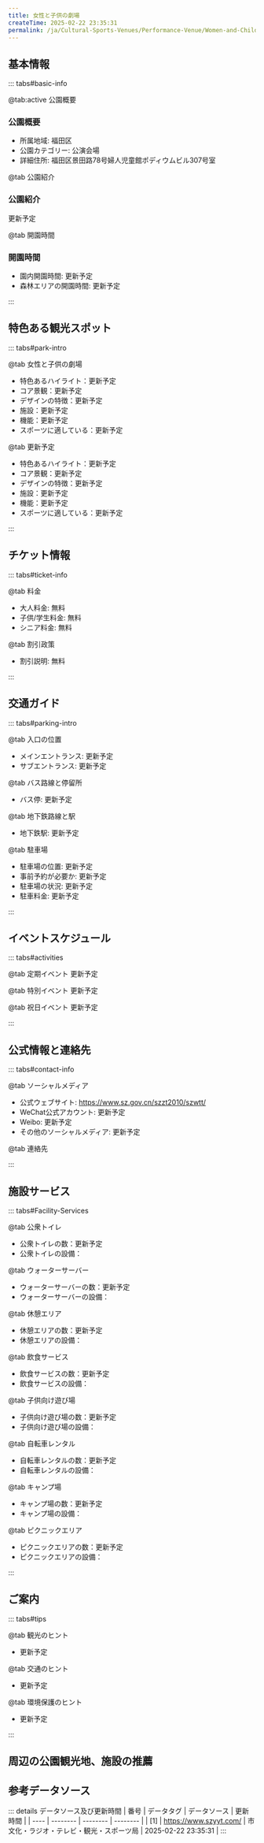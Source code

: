 ```yaml
---
title: 女性と子供の劇場
createTime: 2025-02-22 23:35:31
permalink: /ja/Cultural-Sports-Venues/Performance-Venue/Women-and-Children's-Theater/
---
```



<script setup>
import ImageSwiper from '/.vuepress/theme/components/ImageSwiper.vue'
// 轮播图数据
const swiperItems = [
    {
                link: 'https://www.szyyt.com/vancheerfile/images/2024/12/20241206143332910.jpg',
                title: '女性と子供の劇場',
                description: '更新予定...',
                author: '市文化・ラジオ・テレビ・観光・スポーツ局',
                date: '2025/02/23'
                },
  {
                link: 'https://www.szyyt.com/vancheerfile/images/2024/12/20241206143332910.jpg',
                title: '女性と子供の劇場',
                description: '更新予定...',
                author: '市文化・ラジオ・テレビ・観光・スポーツ局',
                date: '2025/02/23'
                }
]
// 配置项
const swiperConfig = {
  height: 500,
  showInfo: true
}
</script>
<!-- 轮播图组件 -->
<ImageSwiper :items="swiperItems" :config="swiperConfig" />



## 基本情報

::: tabs#basic-info

@tab:active 公園概要
### 公園概要
- 所属地域: 福田区
- 公園カテゴリー: 公演会場
- 詳細住所: 福田区景田路78号婦人児童館ポディウムビル307号室

@tab 公園紹介
### 公園紹介
更新予定

@tab 開園時間
### 開園時間
- 園内開園時間: 更新予定
- 森林エリアの開園時間: 更新予定

:::

## 特色ある観光スポット

::: tabs#park-intro

@tab 女性と子供の劇場
<ImageCard
image="https://www.szyyt.com/vancheerfile/images/2024/12/20241206143332910.jpg"
    title="女性と子供の劇場"
    description="更新予定"
    date=""
    author="市文化・ラジオ・テレビ・観光・スポーツ局"
/>


- 特色あるハイライト：更新予定
- コア景観：更新予定
- デザインの特徴：更新予定
- 施設：更新予定
- 機能：更新予定
- スポーツに適している：更新予定

@tab 更新予定
<ImageCard
image="https://www.szyyt.com/vancheerfile/images/2024/12/20241206143332910.jpg"
    title="女性と子供の劇場"
    description="更新予定"
    date=""
    author="市文化・ラジオ・テレビ・観光・スポーツ局"
/>


- 特色あるハイライト：更新予定
- コア景観：更新予定
- デザインの特徴：更新予定
- 施設：更新予定
- 機能：更新予定
- スポーツに適している：更新予定

:::

## チケット情報

::: tabs#ticket-info

@tab 料金
- 大人料金: 無料
- 子供/学生料金: 無料
- シニア料金: 無料

@tab 割引政策
- 割引説明: 無料

:::

## 交通ガイド

::: tabs#parking-intro

@tab 入口の位置
- メインエントランス: 更新予定
- サブエントランス: 更新予定

@tab バス路線と停留所
- バス停: 更新予定

@tab 地下鉄路線と駅
- 地下鉄駅: 更新予定

@tab 駐車場
- 駐車場の位置: 更新予定
- 事前予約が必要か: 更新予定
- 駐車場の状況: 更新予定
- 駐車料金: 更新予定

:::

## イベントスケジュール

::: tabs#activities

@tab 定期イベント
更新予定

@tab 特別イベント
更新予定

@tab 祝日イベント
更新予定

:::

## 公式情報と連絡先

::: tabs#contact-info

@tab ソーシャルメディア
- 公式ウェブサイト: https://www.sz.gov.cn/szzt2010/szwtt/
- WeChat公式アカウント: 更新予定
- Weibo: 更新予定
- その他のソーシャルメディア: 更新予定

@tab 連絡先

:::

## 施設サービス

::: tabs#Facility-Services

@tab 公衆トイレ
- 公衆トイレの数：更新予定
- 公衆トイレの設備：

@tab ウォーターサーバー
- ウォーターサーバーの数：更新予定
- ウォーターサーバーの設備：

@tab 休憩エリア
- 休憩エリアの数：更新予定
- 休憩エリアの設備：

@tab 飲食サービス
- 飲食サービスの数：更新予定
- 飲食サービスの設備：

@tab 子供向け遊び場
- 子供向け遊び場の数：更新予定
- 子供向け遊び場の設備：

@tab 自転車レンタル
- 自転車レンタルの数：更新予定
- 自転車レンタルの設備：

@tab キャンプ場
- キャンプ場の数：更新予定
- キャンプ場の設備：

@tab ピクニックエリア
- ピクニックエリアの数：更新予定
- ピクニックエリアの設備：

:::

## ご案内

::: tabs#tips

@tab 観光のヒント
- 更新予定

@tab 交通のヒント
- 更新予定

@tab 環境保護のヒント
- 更新予定

:::

## 周辺の公園観光地、施設の推薦

<CardGrid>
  <ImageCard
        image="https://www.szyyt.com/vancheerfile/images/2024/12/20241206143332910.jpg"
        title="深セン大劇場"
        description="更新予定"
        href="/ja/Cultural-Sports-Venues/Performance-Venue/Shenzhen-Grand-Theater/"
        author="更新予定"
        date="2025/01/02"
      />
      <ImageCard
        image="https://www.szyyt.com/vancheerfile/images/2024/12/20241206143332910.jpg"
        title="深セン大劇場"
        description="更新予定"
        href="/ja/Cultural-Sports-Venues/Performance-Venue/Shenzhen-Grand-Theater/"
        author="更新予定"
        date="2025/01/02"
      />
    </CardGrid>


## 参考データソース

::: details データソース及び更新時間
| 番号 | データタグ | データソース | 更新時間 |
| ---- | -------- | -------- | -------- |
| [1] | https://www.szyyt.com/ | 市文化・ラジオ・テレビ・観光・スポーツ局 | 2025-02-22 23:35:31 |
:::

